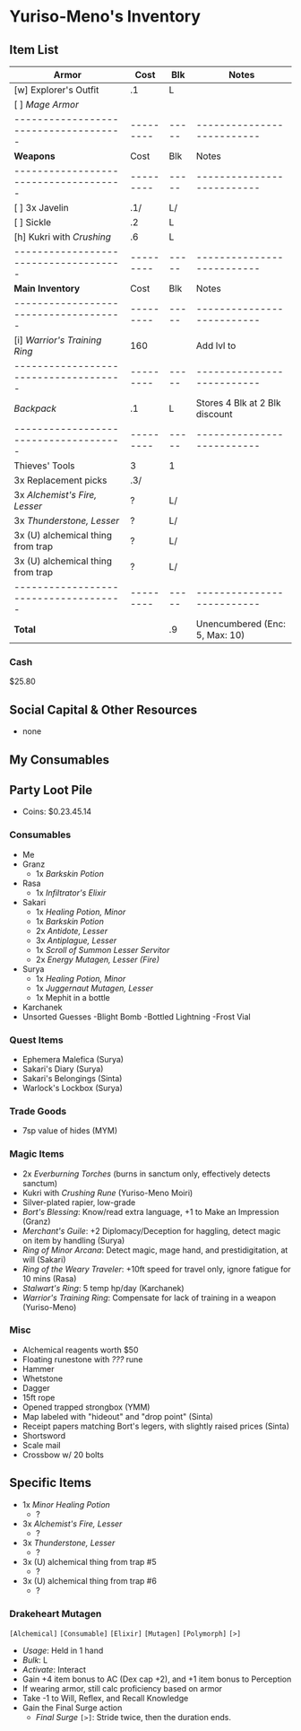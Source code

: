 # Yuriso-Meno's Inventory
## Item List
| **Armor**                           | Cost    | Blk | Notes
|-------------------------------------|---------|-----|--------------------------
| [w] Explorer's Outfit               |     .1  |   L |
| [ ] *Mage Armor*                    |         |     |
|-------------------------------------|---------|-----|--------------------------
| **Weapons**                         | Cost    | Blk | Notes
|-------------------------------------|---------|-----|--------------------------
| [ ] 3x Javelin                      |     .1/ |   L/|
| [ ] Sickle                          |     .2  |   L |
| [h] Kukri with *Crushing*           |     .6  |   L |
|-------------------------------------|---------|-----|--------------------------
| **Main Inventory**                  | Cost    | Blk | Notes
|-------------------------------------|---------|-----|--------------------------
| [i] *Warrior's Training Ring*       |  160    |     | Add lvl to 
|-------------------------------------|---------|-----|--------------------------
| *Backpack*                          |     .1  |   L | Stores 4 Blk at 2 Blk discount
|-------------------------------------|---------|-----|--------------------------
| Thieves' Tools                      |    3    |   1 |
|   3x Replacement picks              |     .3/ |     |
| 3x *Alchemist's Fire, Lesser*       |    ?    |   L/|
| 3x *Thunderstone, Lesser*           |    ?    |   L/|
| 3x (U) alchemical thing from trap   |    ?    |   L/|
| 3x (U) alchemical thing from trap   |    ?    |   L/|
|-------------------------------------|---------|-----|--------------------------
| **Total**                           |         |  .9 | Unencumbered (Enc: 5, Max: 10)

### Cash
$25.80

## Social Capital & Other Resources
- none

## My Consumables

## Party Loot Pile
- Coins: $0.23.45.14
### Consumables
- Me
- Granz
    - 1x *Barkskin Potion*
- Rasa
    - 1x *Infiltrator's Elixir*
- Sakari
    - 1x *Healing Potion, Minor*
    - 1x *Barkskin Potion*
    - 2x *Antidote, Lesser*
    - 3x *Antiplague, Lesser*
    - 1x *Scroll of Summon Lesser Servitor*
    - 2x *Energy Mutagen, Lesser (Fire)*
- Surya
    - 1x *Healing Potion, Minor*
    - 1x *Juggernaut Mutagen, Lesser*
    - 1x Mephit in a bottle
- Karchanek
- Unsorted
    Guesses
        -Blight Bomb
        -Bottled Lightning
        -Frost Vial
### Quest Items
- Ephemera Malefica (Surya)
- Sakari's Diary (Surya)
- Sakari's Belongings (Sinta)
- Warlock's Lockbox (Surya)
### Trade Goods
- 7sp value of hides (MYM)
### Magic Items
- 2x *Everburning Torches* (burns in sanctum only, effectively detects sanctum)
- Kukri with *Crushing Rune* (Yuriso-Meno Moiri)
- Silver-plated rapier, low-grade
- *Bort's Blessing*: Know/read extra language, +1 to Make an Impression (Granz)
- *Merchant's Guile*: +2 Diplomacy/Deception for haggling, detect magic on item by handling (Surya)
- *Ring of Minor Arcana*: Detect magic, mage hand, and prestidigitation, at will  (Sakari)
- *Ring of the Weary Traveler*: +10ft speed for travel only, ignore fatigue for 10 mins (Rasa)
- *Stalwart's Ring*: 5 temp hp/day (Karchanek)
- *Warrior's Training Ring*: Compensate for lack of training in a weapon (Yuriso-Meno)
### Misc
- Alchemical reagents worth $50
- Floating runestone with *???* rune
- Hammer
- Whetstone
- Dagger
- 15ft rope
- Opened trapped strongbox (YMM)
- Map labeled with "hideout" and "drop point" (Sinta)
- Receipt papers matching Bort's legers, with slightly raised prices (Sinta)
- Shortsword
- Scale mail
- Crossbow w/ 20 bolts

## Specific Items
- 1x *Minor Healing Potion*
    - ?
- 3x *Alchemist's Fire, Lesser*
    - ?
- 3x *Thunderstone, Lesser*
    - ?
- 3x (U) alchemical thing from trap #5
    - ?
- 3x (U) alchemical thing from trap #6
    - ?

### Drakeheart Mutagen
`[Alchemical]` `[Consumable]` `[Elixir]` `[Mutagen]` `[Polymorph]` `[>]`
- *Usage*: Held in 1 hand
- *Bulk*: L
- *Activate*: Interact
- Gain +4 item bonus to AC (Dex cap +2), and +1 item bonus to Perception
- If wearing armor, still calc proficiency based on armor 
- Take -1 to Will, Reflex, and Recall Knowledge
- Gain the Final Surge action
    - *Final Surge* `[>]`: Stride twice, then the duration ends.
